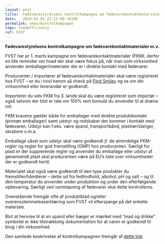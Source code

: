 ```yaml
---
layout: post
title:  Fødevarestyrelsens kontrolkampagne om fødevarekontaktmaterialer
date:   2024-03-01 21:11:00 +0100
permalink: news/kontrolkampagne
tags: foodefficiency
ref: FVST
---
```

**Fødevarestyrelsens kontrolkampagne om fødevarekontaktmaterialer m.v.**

FVST har pr 1. marts kampagne om fødevarekontaktmaterialer (FKM), derfor en lille reminder om hvad der skal være fokus på, når man som virksomhed anvender emballager/materialer der er i direkte kontakt med fødevarer. 

Producenter / importører af fødevarekontaktmaterialer skal være registreret hos FVST – er du i tvivl herom så check på [Find Smiley](www.findsmiley.dk) og se om din virksomhed eller leverandør er godkendt. 

Importerer du selv FKM fra 3. lande skal du være registreret som importør – også selvom der blot er tale om 100% rent bomuld du anvender til at dræne ost. 

FKM kravene gælder både for emballager med direkte produktkontakt (primær emballager) samt udstyr og redskaber der kommer i kontakt med fødevaren. Udstyr kan f.eks. være spand, transportbånd, plastrør/slanger, skrabere o.m.a. 

Emballage såvel som udstyr skal være godkendt jf. de almindelige FKM-regler og regler for god fremstilling (GMP) hos producenten. Særligt for plast er der supplerende regler og anvender du emballage eller udstyr af genanvendt plast skal producenten være på EU’s liste over virksomheder der er godkendt hertil. 

Materialet skal også være godkendt til den type produkter du fremstiller/håndterer – dette ud fra fedtindhold, alkohol, pH og salt – og til den temperatur du anvender under produktion og under den efterfølgende opbevaring. Særligt ved varmtapning af fødevarer skal dette kontrolleres. 

Ovenstående fremgår ofte af produktblad og/eller overensstemmelseserklæring som FVST vil efterspørge på det enkelte materiale. 

Blot at henvise til at en spand eller bæger er mærket med ”mad og drikke” symbolet er ikke tilstrækkelig dokumentation for at varen er godkendt til brug i din virksomhed. 

Den samlede beskrivelse af kontrolkampagnen fremgår af [dette link](https://foedevarestyrelsen.dk/nyheder/faglige-nyheder/2024/feb/-kontrolkampagner-om-foedevarekontaktmaterialer-sundhedsanprisninger-og-opbevaringstemperaturer).

